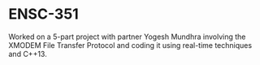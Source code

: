 # ENSC-351
Worked on a 5-part project with partner Yogesh Mundhra involving the XMODEM File Transfer Protocol and coding it using real-time techniques and C++13.
